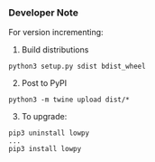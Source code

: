 ### Developer Note
For version incrementing:
1. Build distributions
```
python3 setup.py sdist bdist_wheel
```
2. Post to PyPI
```
python3 -m twine upload dist/*
```
3. To upgrade:
```
pip3 uninstall lowpy
...
pip3 install lowpy
```